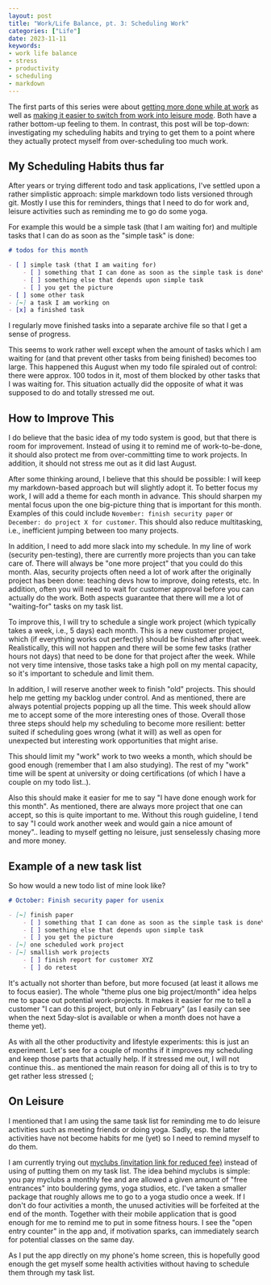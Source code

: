 ```yaml
---
layout: post
title: "Work/Life Balance, pt. 3: Scheduling Work"
categories: ["Life"]
date: 2023-11-11
keywords:
- work life balance
- stress
- productivity
- scheduling
- markdown
---
```


The first parts of this series were about [getting more done while at work](https://snikt.net/blog/2023/10/27/work/life-balance-pt.-1-prelude-and-experiments/) as well as [making it easier to switch from work into leisure mode](https://snikt.net/blog/2023/10/28/work/life-balance-pt.-2-separation-and-blurry-lines/). Both have a rather bottom-up feeling to them. In contrast, this post will be top-down: investigating my scheduling habits and trying to get them to a point where they actually protect myself from over-scheduling too much work.

## My Scheduling Habits thus far

After years or trying different todo and task applications, I've settled upon a rather simplistic approach: simple markdown todo lists versioned through git. Mostly I use this for reminders, things that I need to do for work and, leisure activities such as reminding me to go do some yoga.

For example this would be a simple task (that I am waiting for) and multiple tasks that I can do as soon as the "simple task" is done:

~~~ markdown
# todos for this month

- [ ] simple task (that I am waiting for)
    - [ ] something that I can done as soon as the simple task is done\
    - [ ] something else that depends upon simple task
    - [ ] you get the picture
- [ ] some other task
- [~] a task I am working on
- [x] a finished task
~~~

I regularly move finished tasks into a separate archive file so that I get a sense of progress.

This seems to work rather well except when the amount of tasks which I am waiting for (and that prevent other tasks from being finished) becomes too large. This happened this August when my todo file spiraled out of control: there were approx. 100 todos in it, most of them blocked by other tasks that I was waiting for. This situation actually did the opposite of what it was supposed to do and totally stressed me out.

## How to Improve This

I do believe that the basic idea of my todo system is good, but that there is room for improvement. Instead of using it to remind me of work-to-be-done, it should also protect me from over-committing time to work projects. In addition, it should not stress me out as it did last August.

After some thinking around, I believe that this should be possible: I will keep my markdown-based approach but will slightly adopt it. To better focus my work, I will add a theme for each month in advance. This should sharpen my mental focus upon the one big-picture thing that is important for this month. Examples of this could include `November: finish security paper` or `December: do project X for customer`. This should also reduce multitasking, i.e., inefficient jumping between too many projects.

In addition, I need to add more slack into my schedule. In my line of work (security pen-testing), there are currently more projects than you can take care of. There will always be "one more project" that you could do this month. Alas, security projects often need a lot of work after the originally project has been done: teaching devs how to improve, doing retests, etc. In addition, often you will need to wait for customer approval before you can actually do the work. Both aspects guarantee that there will me a lot of "waiting-for" tasks on my task list.

To improve this, I will try to schedule a single work project (which typically takes a week, i.e., 5 days) each month. This is a new customer project, which (if everything works out perfectly) should be finished after that week. Realistically, this will not happen and there will be some few tasks (rather hours not days) that need to be done for that project after the week. While not very time intensive, those tasks take a high poll on my mental capacity, so it's important to schedule and limit them.

In addition, I will reserve another week to finish "old" projects. This should help me getting my backlog under control. And as mentioned, there are always potential projects popping up all the time. This week should allow me to accept some of the more interesting ones of those. Overall those three steps should help my scheduling to become more resilient: better suited if scheduling goes wrong (what it will) as well as open for unexpected but interesting work opportunities that might arise.

This should limit my "work" work to two weeks a month, which should be good enough (remember that I am also studying). The rest of my "work" time will be spent at university or doing certifications (of which I have a couple on my todo list..).

Also this should make it easier for me to say "I have done enough work for this month". As mentioned, there are always more project that one can accept, so this is quite important to me. Without this rough guideline, I tend to say "I could work another week and would gain a nice amount of money".. leading to myself getting no leisure, just senselessly chasing more and more money.

## Example of a new task list

So how would a new todo list of mine look like?

~~~ markdown
# October: Finish security paper for usenix

- [~] finish paper
    - [ ] something that I can done as soon as the simple task is done\
    - [ ] something else that depends upon simple task
    - [ ] you get the picture
- [~] one scheduled work project
- [~] smallish work projects
    - [ ] finish report for customer XYZ
    - [ ] do retest
~~~

It's actually not shorter than before, but more focused (at least it allows me to focus easier). The whole "theme plus one big project/month" idea helps me to space out potential work-projects. It makes it easier for me to tell a customer "I can do this project, but only in February" (as I easily can see when the next 5day-slot is available or when a month does not have a theme yet).

As with all the other productivity and lifestyle experiments: this is just an experiment. Let's see for a couple of months if it improves my scheduling and keep those parts that actually help. If it stressed me out, I will not continue this.. as mentioned the main reason for doing all of this is to try to get rather less stressed (;

## On Leisure

I mentioned that I am using the same task list for reminding me to do leisure activities such as meeting friends or doing yoga. Sadly, esp. the latter activities have not become habits for me (yet) so I need to remind myself to do them.

I am currently trying out [myclubs (invitation link for reduced fee)](https://www.myclubs.com/at/en/referral/?setcoupon=UA7F98C) instead of using of putting them on my task list. The idea behind myclubs is simple: you pay myclubs a monthly fee and are allowed a given amount of "free entrances" into bouldering gyms, yoga studios, etc. I've taken a smaller package that roughly allows me to go to a yoga studio once a week. If I don't do four activities a month, the unused activities will be forfeited at the end of the month. Together with their mobile application that is good enough for me to remind me to put in some fitness hours. I see the "open entry counter" in the app and, if motivation sparks, can immediately search for potential classes on the same day.

As I put the app directly on my phone's home screen, this is hopefully good enough the get myself some health activities without having to schedule them through my task list.
